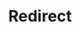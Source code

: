 ﻿---
layout: src/layouts/Redirect.astro
title: Redirect
redirect: /docs/octopus-rest-api/cli/octopus-worker-polling-tentacle-view
pubDate:  2023-01-01
navSearch: false
navSitemap: false
navMenu: false
---
